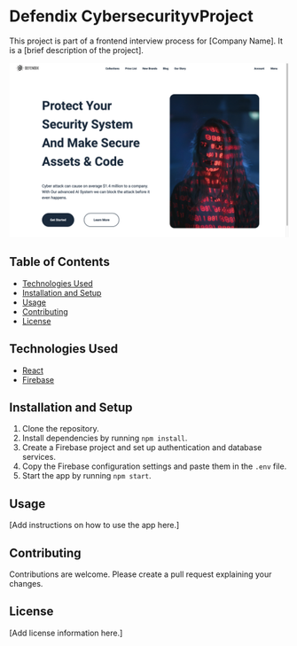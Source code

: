 # Defendix CybersecurityvProject

This project is part of a frontend interview process for [Company Name]. It is a [brief description of the project].


![Preview](./src/assets/Screenshot%202023-05-05%20at%2012.13.35%20AM.png)
## Table of Contents

- [Technologies Used](#technologies-used)
- [Installation and Setup](#installation-and-setup)
- [Usage](#usage)
- [Contributing](#contributing)
- [License](#license)

## Technologies Used

- [React](https://reactjs.org/)
- [Firebase](https://firebase.google.com/)

## Installation and Setup

1. Clone the repository.
2. Install dependencies by running `npm install`.
3. Create a Firebase project and set up authentication and database services.
4. Copy the Firebase configuration settings and paste them in the `.env` file.
5. Start the app by running `npm start`.

## Usage

[Add instructions on how to use the app here.]

## Contributing

Contributions are welcome. Please create a pull request explaining your changes.

## License

[Add license information here.]
